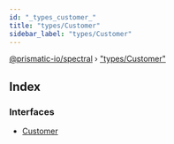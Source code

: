 ```yaml
---
id: "_types_customer_"
title: "types/Customer"
sidebar_label: "types/Customer"
---
```


[@prismatic-io/spectral](../index.md) › ["types/Customer"](_types_customer_.md)

## Index

### Interfaces

* [Customer](../interfaces/_types_customer_.customer.md)
